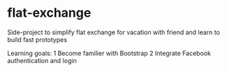 # flat-exchange
Side-project to simplify flat exchange for vacation with friend and learn to build fast prototypes

Learning goals:
1 Become familier with Bootstrap
2 Integrate Facebook authentication and login
